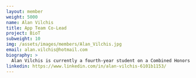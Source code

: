 ```yaml
---
layout: member
weight: 5000
name: Alan Vilchis
title: App Team Co-Lead
project: BioT
subweight: 10
img: /assets/images/members/Alan_Vilchis.jpg
email: alan.vilchis@hotmail.com
biography: >
  Alan Vilchis is currently a fourth-year student on a Combined Honors Program in Physics and Astronomy from the University of British Columbia. In his most recent projects he has focused on developing his data analysis skills using Machine Learning and Data Science. Getting involved in projects beyond his area of specialization has really sparked an interest to be involved in multi-disciplinary projects as a way of growing both personally and professionally.
linkedin: https://www.linkedin.com/in/alan-vilchis-6101b1153/
---
```

